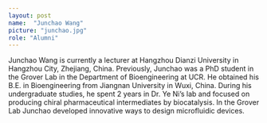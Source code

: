 ```yaml
---
layout: post
name:  "Junchao Wang"
picture: "junchao.jpg"
role: "Alumni"
---
```

Junchao Wang is currently a lecturer at Hangzhou Dianzi University in Hangzhou City, Zhejiang, China.  Previously, Junchao was a PhD student in the Grover Lab in the Department of Bioengineering at UCR. He obtained his B.E. in Bioengineering from Jiangnan University in Wuxi, China.  During his undergraduate studies, he spent 2 years in Dr. Ye Ni’s lab and focused on producing chiral pharmaceutical intermediates by biocatalysis.  In the Grover Lab Junchao developed innovative ways to design microfluidic devices.

